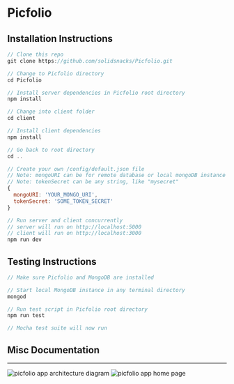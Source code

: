 
# Picfolio

## Installation Instructions
````javascript
// Clone this repo 
git clone https://github.com/solidsnacks/Picfolio.git

// Change to Picfolio directory
cd Picfolio

// Install server dependencies in Picfolio root directory
npm install

// Change into client folder
cd client

// Install client dependencies
npm install

// Go back to root directory
cd ..

// Create your own /config/default.json file
// Note: mongoURI can be for remote database or local mongoDB instance
// Note: tokenSecret can be any string, like "mysecret"
{
  mongoURI: 'YOUR_MONGO_URI',
  tokenSecret: 'SOME_TOKEN_SECRET'
}

// Run server and client concurrently
// server will run on http://localhost:5000
// client will run on http://localhost:3000
npm run dev
````


## Testing Instructions
````javascript
// Make sure Picfolio and MongoDB are installed

// Start local MongoDB instance in any terminal directory
mongod

// Run test script in Picfolio root directory
npm run test

// Mocha test suite will now run
````

## Misc Documentation
-----
![picfolio app architecture diagram](https://i.imgur.com/a4cOlNd.png)
![picfolio app home page](https://imgur.com/ClEVAJS)
